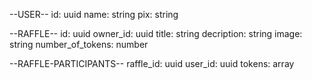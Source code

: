 --USER--
id: uuid
name: string
pix: string

--RAFFLE--
id: uuid
owner_id: uuid
title: string
decription: string
image: string
number_of_tokens: number

--RAFFLE-PARTICIPANTS--
raffle_id: uuid
user_id: uuid
tokens: array